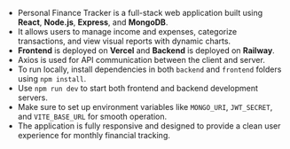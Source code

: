- Personal Finance Tracker is a full-stack web application built using **React**, **Node.js**, **Express**, and **MongoDB**.  
- It allows users to manage income and expenses, categorize transactions, and view visual reports with dynamic charts.  
- **Frontend** is deployed on **Vercel** and **Backend** is deployed on **Railway**.  
- Axios is used for API communication between the client and server.  
- To run locally, install dependencies in both `backend` and `frontend` folders using `npm install`.  
- Use `npm run dev` to start both frontend and backend development servers.  
- Make sure to set up environment variables like `MONGO_URI`, `JWT_SECRET`, and `VITE_BASE_URL` for smooth operation.  
- The application is fully responsive and designed to provide a clean user experience for monthly financial tracking.
